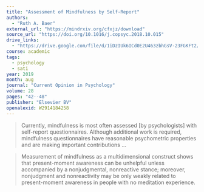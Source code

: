 ```yaml
---
title: "Assessment of Mindfulness by Self-Report"
authors:
  - "Ruth A. Baer"
external_url: "https://mindrxiv.org/cfxjz/download"
source_url: "https://doi.org/10.1016/j.copsyc.2018.10.015"
drive_links:
  - "https://drive.google.com/file/d/1iDzIUk6ICd0E2U463zbhGsV-23FGKFt2/view?usp=drivesdk"
course: academic
tags:
  - psychology
  - sati
year: 2019
month: aug
journal: "Current Opinion in Psychology"
volume: 28
pages: "42--48"
publisher: "Elsevier BV"
openalexid: W2914184258
---
```


> Currently, mindfulness is most often assessed [by psychologists] with self-report questionnaires.
> Although additional work is required, mindfulness questionnaires have reasonable psychometric properties and are making important contributions ...

> Measurement of mindfulness as a multidimensional construct shows that present-moment awareness can be unhelpful unless accompanied by a nonjudgmental, nonreactive stance; moreover, nonjudgment and nonreactivity may be only weakly related to present-moment awareness in people with no meditation experience.



